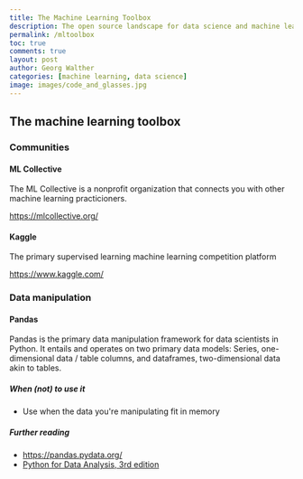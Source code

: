 ```yaml
---
title: The Machine Learning Toolbox
description: The open source landscape for data science and machine learning is pretty vast and ever-expanding. Here, I am trying to keep track of some of these packages.
permalink: /mltoolbox
toc: true
comments: true
layout: post
author: Georg Walther
categories: [machine learning, data science]
image: images/code_and_glasses.jpg
---
```


## The machine learning toolbox

### Communities

#### ML Collective

The ML Collective is a nonprofit organization that connects you with other machine learning practicioners.

https://mlcollective.org/

#### Kaggle

The primary supervised learning machine learning competition platform

https://www.kaggle.com/

### Data manipulation

#### Pandas

Pandas is the primary data manipulation framework for data scientists in Python.
It entails and operates on two primary data models: Series, one-dimensional data / table columns, and dataframes, two-dimensional data akin to tables.

##### When (not) to use it

- Use when the data you're manipulating fit in memory

##### Further reading

- https://pandas.pydata.org/
- [Python for Data Analysis, 3rd edition](https://wesmckinney.com/book/)
